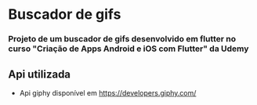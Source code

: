 # Buscador de gifs

### Projeto de um buscador de gifs desenvolvido em flutter no curso "Criação de Apps Android e iOS com Flutter" da Udemy

## Api utilizada
- Api giphy disponível em https://developers.giphy.com/
